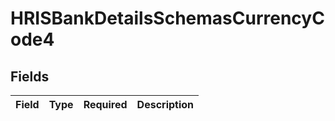 # HRISBankDetailsSchemasCurrencyCode4


## Fields

| Field       | Type        | Required    | Description |
| ----------- | ----------- | ----------- | ----------- |
